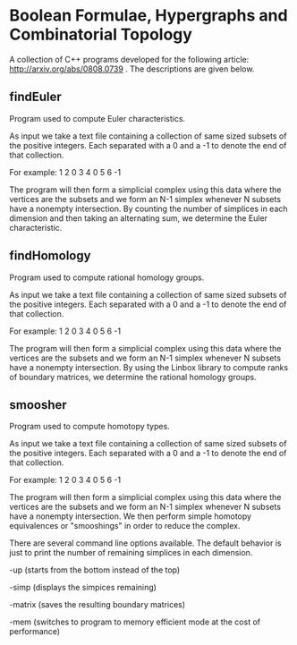# Boolean Formulae, Hypergraphs and Combinatorial Topology

A collection of C++ programs developed for the following article: http://arxiv.org/abs/0808.0739 .
The descriptions are given below.

## findEuler

Program used to compute Euler characteristics.

As input we take a text file containing a collection of same sized subsets of the positive integers. Each separated with a 0 and a -1 to denote the end of that collection.

For example: 1 2 0 3 4 0 5 6 -1

The program will then form a simplicial complex using this data where the vertices are the subsets and we form an N-1 simplex whenever N subsets have a nonempty intersection. By counting the number of simplices in each dimension and then taking an alternating sum, we determine the Euler characteristic.

## findHomology

Program used to compute rational homology groups.

As input we take a text file containing a collection of same sized subsets of the positive integers. Each separated with a 0 and a -1 to denote the end of that collection.

For example: 1 2 0 3 4 0 5 6 -1

The program will then form a simplicial complex using this data where the vertices are the subsets and we form an N-1 simplex whenever N subsets have a nonempty intersection. By using the Linbox library to compute ranks of boundary matrices, we determine the rational homology groups.

## smoosher

Program used to compute homotopy types.

As input we take a text file containing a collection of same sized subsets of the positive integers. Each separated with a 0 and a -1 to denote the end of that collection.

For example: 1 2 0 3 4 0 5 6 -1

The program will then form a simplicial complex using this data where the vertices are the subsets and we form an N-1 simplex whenever N subsets have a nonempty intersection. We then perform simple homotopy equivalences or "smooshings" in order to reduce the complex.

There are several command line options available. The default behavior is just to print the number of remaining simplices in each dimension.

-up (starts from the bottom instead of the top)

-simp (displays the simpices remaining)

-matrix (saves the resulting boundary matrices)

-mem (switches to program to memory efficient mode at the cost of performance)


